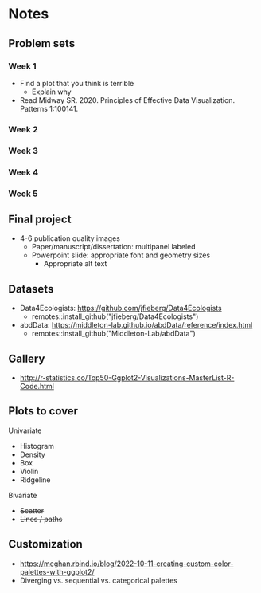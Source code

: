 # Notes

## Problem sets

### Week 1

- Find a plot that you think is terrible
  - Explain why
- Read Midway SR. 2020. Principles of Effective Data Visualization. Patterns 1:100141.

### Week 2

### Week 3

### Week 4

### Week 5

## Final project

- 4-6 publication quality images
  - Paper/manuscript/dissertation: multipanel labeled
  - Powerpoint slide: appropriate font and geometry sizes
    - Appropriate alt text

## Datasets

- Data4Ecologists: https://github.com/jfieberg/Data4Ecologists
  - remotes::install_github("jfieberg/Data4Ecologists")
- abdData: https://middleton-lab.github.io/abdData/reference/index.html
  - remotes::install_github("Middleton-Lab/abdData")

## Gallery

- http://r-statistics.co/Top50-Ggplot2-Visualizations-MasterList-R-Code.html

## Plots to cover

Univariate

- Histogram
- Density
- Box
- Violin
- Ridgeline

Bivariate

- ~~Scatter~~
- ~~Lines / paths~~

## Customization

- https://meghan.rbind.io/blog/2022-10-11-creating-custom-color-palettes-with-ggplot2/
- Diverging vs. sequential vs. categorical palettes

